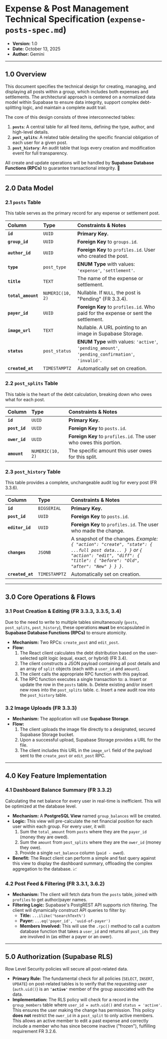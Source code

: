 # Expense & Post Management Technical Specification (`expense-posts-spec.md`)

* **Version:** 1.0
* **Date:** October 13, 2025
* **Author:** Gemini

---

## 1.0 Overview

This document specifies the technical design for creating, managing, and displaying all posts within a group, which includes both expenses and settlements. The architectural approach is centered on a normalized data model within Supabase to ensure data integrity, support complex debt-splitting logic, and maintain a complete audit trail.

The core of this design consists of three interconnected tables:
1.  **`posts`**: A central table for all feed items, defining the type, author, and high-level details.
2.  **`post_splits`**: A related table detailing the specific financial obligation of each user for a given post.
3.  **`post_history`**: An audit table that logs every creation and modification event for full transparency.

All create and update operations will be handled by **Supabase Database Functions (RPCs)** to guarantee transactional integrity. 🧾

---

## 2.0 Data Model

### 2.1 `posts` Table

This table serves as the primary record for any expense or settlement post.

| Column | Type | Constraints & Notes |
| :--- | :--- | :--- |
| **`id`** | `UUID` | **Primary Key.** |
| **`group_id`** | `UUID` | **Foreign Key** to `groups.id`. |
| **`author_id`** | `UUID` | **Foreign Key** to `profiles.id`. User who created the post. |
| **`type`** | `post_type` | **ENUM Type** with values: `'expense'`, `'settlement'`. |
| **`title`** | `TEXT` | The name of the expense or settlement. |
| **`total_amount`** | `NUMERIC(10, 2)` | Nullable. If `NULL`, the post is "Pending" (FR 3.3.4). |
| **`payer_id`** | `UUID` | **Foreign Key** to `profiles.id`. Who paid for the expense or sent the settlement. |
| **`image_url`** | `TEXT` | Nullable. A URL pointing to an image in Supabase Storage. |
| **`status`** | `post_status` | **ENUM Type** with values: `'active'`, `'pending_amount'`, `'pending_confirmation'`, `'invalid'`. |
| **`created_at`** | `TIMESTAMPTZ` | Automatically set on creation. |

### 2.2 `post_splits` Table

This table is the heart of the debt calculation, breaking down who owes what for each post.

| Column | Type | Constraints & Notes |
| :--- | :--- | :--- |
| **`id`** | `UUID` | **Primary Key.** |
| **`post_id`** | `UUID` | **Foreign Key** to `posts.id`. |
| **`ower_id`** | `UUID` | **Foreign Key** to `profiles.id`. The user who owes this portion. |
| **`amount`** | `NUMERIC(10, 2)` | The specific amount this user owes for this split. |

### 2.3 `post_history` Table

This table provides a complete, unchangeable audit log for every post (FR 3.3.6).

| Column | Type | Constraints & Notes |
| :--- | :--- | :--- |
| **`id`** | `BIGSERIAL` | **Primary Key.** |
| **`post_id`** | `UUID` | **Foreign Key** to `posts.id`. |
| **`editor_id`** | `UUID` | **Foreign Key** to `profiles.id`. The user who made the change. |
| **`changes`** | `JSONB` | A snapshot of the changes. *Example: `{ "action": "create", "state": { ...full post data... } }` or `{ "action": "edit", "diff": { "title": { "before": "Old", "after": "New" } } }`*. |
| **`created_at`**| `TIMESTAMPTZ`| Automatically set on creation. |

---

## 3.0 Core Operations & Flows

### 3.1 Post Creation & Editing (FR 3.3.3, 3.3.5, 3.4)

Due to the need to write to multiple tables simultaneously (`posts`, `post_splits`, `post_history`), these operations **must** be encapsulated in **Supabase Database Functions (RPCs)** to ensure atomicity.

* **Mechanism:** Two RPCs: `create_post` and `edit_post`.
* **Flow:**
    1.  The React client calculates the debt distribution based on the user-selected split logic (equal, exact, or hybrid) (FR 3.4).
    2.  The client constructs a JSON payload containing all post details and an array of `split` objects (each with a `user_id` and `amount`).
    3.  The client calls the appropriate RPC function with this payload.
    4.  The RPC function executes a single transaction to:
        a.  Insert or update the row in the `posts` table.
        b.  Delete existing and/or insert new rows into the `post_splits` table.
        c.  Insert a new audit row into the `post_history` table.

### 3.2 Image Uploads (FR 3.3.3)

* **Mechanism:** The application will use **Supabase Storage**.
* **Flow:**
    1.  The client uploads the image file directly to a designated, secured Supabase Storage bucket.
    2.  Upon a successful upload, Supabase Storage provides a URL for the file.
    3.  The client includes this URL in the `image_url` field of the payload sent to the `create_post` or `edit_post` RPC.

---

## 4.0 Key Feature Implementation

### 4.1 Dashboard Balance Summary (FR 3.3.2)

Calculating the net balance for every user in real-time is inefficient. This will be optimized at the database level.

* **Mechanism:** A **PostgreSQL View** named `group_balances` will be created.
* **Logic:** This view will pre-calculate the net financial position for each user within each group. For every user, it will:
    1.  Sum the `total_amount` from `posts` where they are the `payer_id` (money they are owed).
    2.  Sum the `amount` from `post_splits` where they are the `ower_id` (money they owe).
    3.  Provide a single `net_balance` column (`paid - owed`).
* **Benefit:** The React client can perform a simple and fast query against this view to display the dashboard summary, offloading the complex aggregation to the database. 📈

### 4.2 Post Feed & Filtering (FR 3.3.1, 3.6.2)

* **Mechanism:** The client will fetch data from the `posts` table, joined with `profiles` to get author/payer names.
* **Filtering Logic:** Supabase's PostgREST API supports rich filtering. The client will dynamically construct API queries to filter by:
    * **Title:** `...ilike('%searchText%')`
    * **Payer:** `...eq('payer_id', 'uuid-of-payer')`
    * **Members Involved:** This will use the `.rpc()` method to call a custom database function that takes a `user_id` and returns all `post_ids` they are involved in (as either a payer or an ower).

---

## 5.0 Authorization (Supabase RLS)

Row Level Security policies will secure all post-related data.

*   **Primary Rule:** The fundamental check for all policies (`SELECT`, `INSERT`, `UPDATE`) on post-related tables is to verify that the *requesting user* (`auth.uid()`) is an **`'active'`** member of the group associated with the data.
*   **Implementation:** The RLS policy will check for a record in the `group_members` table where `user_id = auth.uid()` and `status = 'active'`. This ensures the user making the change has permission. This policy **does not** restrict the `ower_id` in a `post_split` to only active members. This allows an active member to edit a past expense and correctly include a member who has since become inactive ("frozen"), fulfilling requirement FR 3.2.6.
